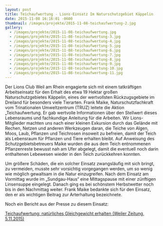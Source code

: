 ```yaml
---
layout: post
title: Teichaufwertung - Lions-Einsatz Im Naturschutzgebiet Käppelin
date: 2015-11-08 16:16:01 -0600
thumbnail: /images/projekte/2015-11-08-teichaufwertung-2.jpg
gallery:
  - /images/projekte/2015-11-08-teichaufwertung.jpg
  - /images/projekte/2015-11-08-teichaufwertung-3.jpg
  - /images/projekte/2015-11-08-teichaufwertung-4.jpg
  - /images/projekte/2015-11-08-teichaufwertung-5.jpg
  - /images/projekte/2015-11-08-teichaufwertung-6.jpg
  - /images/projekte/2015-11-08-teichaufwertung-7.jpg
  - /images/projekte/2015-11-08-teichaufwertung-8.jpg
  - /images/projekte/2015-11-08-teichaufwertung-9.jpg
  - /images/projekte/2015-11-08-teichaufwertung-10.jpg
  - /images/projekte/2015-11-08-teichaufwertung-11.jpg
---
```


Der Lions Club Weil am Rhein engagierte sich mit einem tatkräftigen Arbeitseinsatz für den Erhalt des etwa 19 Hektar großen Naturschutzgebietes Käppelin, eines der wertvollsten Rückzugsgebiete im Dreiland für besonders viele Tierarten. Frank Maike, Naturschutzfachkraft vom Trinationalen Umweltzentrum (TRUZ) leitete die Aktion „Teichaufwertung.  Er gab wertvolle Informationen über den Stellwert dieses Lebensraums und fachkundige Anleitung für die Arbeiten. Wir Lions-Mitglieder machten uns nach einer kleinen Exkursion durch das Gelände mit Rechen, Netzen und anderen Werkzeugen daran,  die Teiche von Algen, Moos, Laub, Pflanzen und Teichrosen insoweit zu befreien, damit der Teich als Lebensraum für Pflanzen und Tiere erhalten bleibt. Auf Anweisung des Schutzgebietsbetreuers Maike wurden die aus dem Teich entnommenen Pflanzenreste bewusst nah am Ufer abgelegt, damit die eventuell noch darin enthaltenen Lebewesen wieder in den Teich zurückkehren konnten.

Um größere Schäden, die ein solcher Einsatz zwangsläufig mit sich bringt, zu vermeiden, musste sehr vorsichtig vorgegangen werden, um so wenig wie möglich gewaltsam in die Natur einzugreifen. Nach dem Einsatz am Vormittag wurde im „Sundgau-Haus“ eine Mittagspause mit einer zünftigen Linsensuppe eingelegt. Danach ging es bei schönstem Herbstwetter noch bis in den Nachmittag weiter. Frank Maike bedankte sich für den Einsatz, den er als wichtigen Beitrag zur Arterhaltung bezeichnete. 

Noch ein Bericht aus der Presse zu diesem Einsatz:

[Teichaufwertung: natürliches Gleichgewicht erhalten (Weiler Zeitung, 5.11.2015)](http://www.verlagshaus-jaumann.de/inhalt.weil-am-rhein-teichaufwertung-natuerliches-gleichgewicht-erhalten.c1cfd521-627e-4f27-ae6e-805bc6ac48ae.html)
